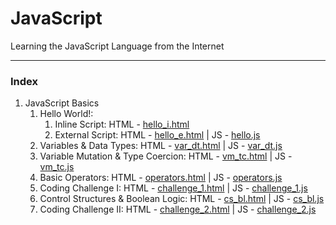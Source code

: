 # JavaScript
Learning the JavaScript Language from the Internet

<hr/>

### Index

1. JavaScript Basics
   1. Hello World!:
      1. Inline Script: HTML - [hello_i.html](https://github.com/Ch-sriram/JavaScript/blob/master/JS%20Basics/hello_i.html)
      2. External Script: HTML - [hello_e.html](https://github.com/Ch-sriram/JavaScript/blob/master/JS%20Basics/hello_e.html) | JS - [hello.js](https://github.com/Ch-sriram/JavaScript/blob/master/JS%20Basics/scripts/hello.js)
   2. Variables & Data Types: HTML - [var_dt.html](https://github.com/Ch-sriram/JavaScript/blob/master/JS%20Basics/var_dt.html) | JS - [var_dt.js](https://github.com/Ch-sriram/JavaScript/blob/master/JS%20Basics/scripts/var_dt.js)
   3. Variable Mutation & Type Coercion: HTML - [vm_tc.html](https://github.com/Ch-sriram/JavaScript/blob/master/JS%20Basics/vm_tc.html) | JS - [vm_tc.js](https://github.com/Ch-sriram/JavaScript/blob/master/JS%20Basics/scripts/vm_tc.js)
   4. Basic Operators: HTML - [operators.html](https://github.com/Ch-sriram/JavaScript/blob/master/JS%20Basics/operators.html) | JS - [operators.js](https://github.com/Ch-sriram/JavaScript/blob/master/JS%20Basics/scripts/operators.js)
   5. Coding Challenge I: HTML - [challenge_1.html](https://github.com/Ch-sriram/JavaScript/blob/master/JS%20Basics/challenge_1.html) | JS - [challenge_1.js](https://github.com/Ch-sriram/JavaScript/blob/master/JS%20Basics/scripts/challenge_1.js)
   6. Control Structures & Boolean Logic: HTML - [cs_bl.html](https://github.com/Ch-sriram/JavaScript/blob/master/JS%20Basics/cs_bl.html) | JS - [cs_bl.js](https://github.com/Ch-sriram/JavaScript/blob/master/JS%20Basics/scripts/cs_bl.js)
   7. Coding Challenge II: HTML - [challenge_2.html](https://github.com/Ch-sriram/JavaScript/blob/master/JS%20Basics/challenge_2.html) | JS - [challenge_2.js](https://github.com/Ch-sriram/JavaScript/blob/master/JS%20Basics/scripts/challenge_2.js)